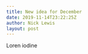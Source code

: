 ```yaml
---
title: New idea for December
date: 2019-11-14T23:22:25Z
author: Nick Lewis
layout: post
---
```


Loren iodine 
